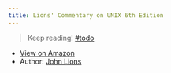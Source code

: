 ```yaml
---
title: Lions' Commentary on UNIX 6th Edition
---
```


> Keep reading! [#todo]

- [View on Amazon](https://amzn.to/2PZrUwy)
- Author: [John Lions]

[#todo]: ../todo.md
[john lions]: ../people/john-lions.md
